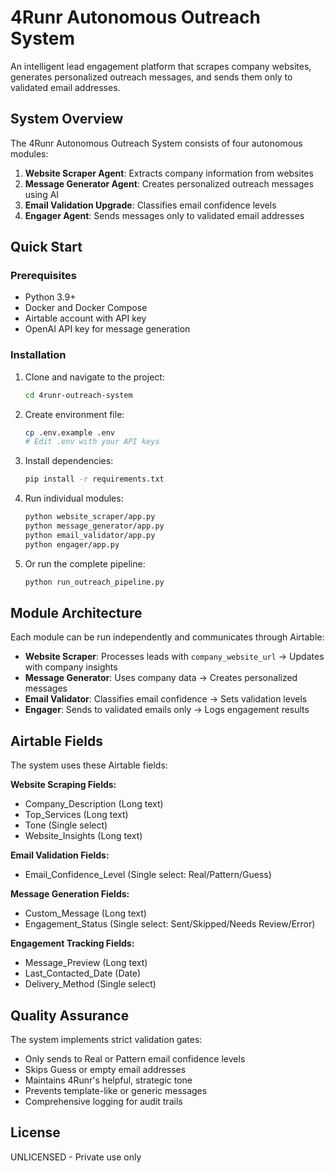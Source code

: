 # 4Runr Autonomous Outreach System

An intelligent lead engagement platform that scrapes company websites, generates personalized outreach messages, and sends them only to validated email addresses.

## System Overview

The 4Runr Autonomous Outreach System consists of four autonomous modules:

1. **Website Scraper Agent**: Extracts company information from websites
2. **Message Generator Agent**: Creates personalized outreach messages using AI
3. **Email Validation Upgrade**: Classifies email confidence levels
4. **Engager Agent**: Sends messages only to validated email addresses

## Quick Start

### Prerequisites

- Python 3.9+
- Docker and Docker Compose
- Airtable account with API key
- OpenAI API key for message generation

### Installation

1. Clone and navigate to the project:
   ```bash
   cd 4runr-outreach-system
   ```

2. Create environment file:
   ```bash
   cp .env.example .env
   # Edit .env with your API keys
   ```

3. Install dependencies:
   ```bash
   pip install -r requirements.txt
   ```

4. Run individual modules:
   ```bash
   python website_scraper/app.py
   python message_generator/app.py
   python email_validator/app.py
   python engager/app.py
   ```

5. Or run the complete pipeline:
   ```bash
   python run_outreach_pipeline.py
   ```

## Module Architecture

Each module can be run independently and communicates through Airtable:

- **Website Scraper**: Processes leads with `company_website_url` → Updates with company insights
- **Message Generator**: Uses company data → Creates personalized messages
- **Email Validator**: Classifies email confidence → Sets validation levels
- **Engager**: Sends to validated emails only → Logs engagement results

## Airtable Fields

The system uses these Airtable fields:

**Website Scraping Fields:**
- Company_Description (Long text)
- Top_Services (Long text)
- Tone (Single select)
- Website_Insights (Long text)

**Email Validation Fields:**
- Email_Confidence_Level (Single select: Real/Pattern/Guess)

**Message Generation Fields:**
- Custom_Message (Long text)
- Engagement_Status (Single select: Sent/Skipped/Needs Review/Error)

**Engagement Tracking Fields:**
- Message_Preview (Long text)
- Last_Contacted_Date (Date)
- Delivery_Method (Single select)

## Quality Assurance

The system implements strict validation gates:
- Only sends to Real or Pattern email confidence levels
- Skips Guess or empty email addresses
- Maintains 4Runr's helpful, strategic tone
- Prevents template-like or generic messages
- Comprehensive logging for audit trails

## License

UNLICENSED - Private use only